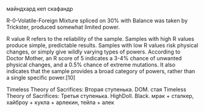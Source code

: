майндхард кеп скафандр

R-0-Volatile-Foreign
Mixture spliced on 30% with Balance was taken by Trickster, produced somewhat limited power.


R value
R refers to the reliability of the sample. Samples with high R values produce simple, predictable results. Samples with low R values risk physical changes, or simply give wildly varying types of powers.
According to Doctor Mother, an R score of 5 indicates a 3-4% chance of unwanted physical changes, and a 0.5% chance of extreme mutations. It also indicates that the sample provides a broad category of powers, rather than a single specific power.[10]



Timeless Theory of Sacrifices: Вторая ступенька. DOM.
		стая
Timeless Theory of Sacrifices: Третья ступенька. HighDoll. Black.
		мрак + сталкер, хайброу + кукла + арлекин, тейла + алек
